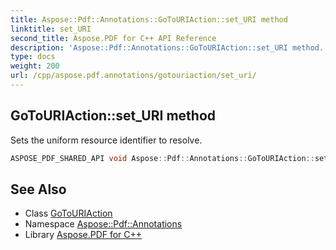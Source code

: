 ```yaml
---
title: Aspose::Pdf::Annotations::GoToURIAction::set_URI method
linktitle: set_URI
second_title: Aspose.PDF for C++ API Reference
description: 'Aspose::Pdf::Annotations::GoToURIAction::set_URI method. Sets the uniform resource identifier to resolve in C++.'
type: docs
weight: 200
url: /cpp/aspose.pdf.annotations/gotouriaction/set_uri/
---
```

## GoToURIAction::set_URI method


Sets the uniform resource identifier to resolve.

```cpp
ASPOSE_PDF_SHARED_API void Aspose::Pdf::Annotations::GoToURIAction::set_URI(System::String value)
```

## See Also

* Class [GoToURIAction](../)
* Namespace [Aspose::Pdf::Annotations](../../)
* Library [Aspose.PDF for C++](../../../)
